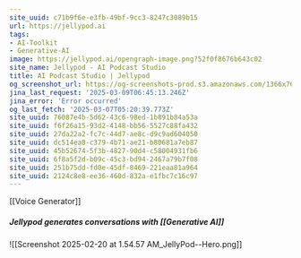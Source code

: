 ```yaml
---
site_uuid: c71b9f6e-e3fb-49bf-9cc3-8247c3089b15
url: https://jellypod.ai
tags:
- AI-Toolkit
- Generative-AI
image: https://jellypod.ai/opengraph-image.png?52f0f8676b643c02
site_name: Jellypod - AI Podcast Studio
title: AI Podcast Studio | Jellypod
og_screenshot_url: https://og-screenshots-prod.s3.amazonaws.com/1366x768/80/false/04072b5df831fdeb428ff54c4336ffb9be9cfd62423d8a9fa16ac79fbd9e3f65.jpeg
jina_last_request: '2025-03-09T06:45:13.246Z'
jina_error: 'Error occurred'
og_last_fetch: '2025-03-07T05:20:39.773Z'
site_uuid: 76087e4b-5d62-43c6-98ed-1b891b84a53a
site_uuid: f6f26a15-93d2-4148-bb56-5527c88fa432
site_uuid: 27da22a2-fc7c-44d7-ae8c-d9c9ad604050
site_uuid: dc514ea8-c379-4b71-ae21-b80681a7eb87
site_uuid: 45b52674-5f3b-4827-90d4-c58004931fb6
site_uuid: 6f8a5f2d-b09c-45c3-bd94-2467a79b7f08
site_uuid: 251b75dd-fd0e-45df-8469-221eaa81a964
site_uuid: 2124c8e8-ee36-460d-832a-e1fbc7c16c97
---
```

[[Voice Generator]]

##### Jellypod generates conversations with [[Generative AI]]
![[Screenshot 2025-02-20 at 1.54.57 AM_JellyPod--Hero.png]]
